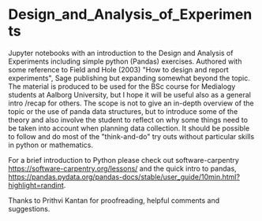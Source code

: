 # Design_and_Analysis_of_Experiments
Jupyter notebooks with an introduction to the Design and Analysis of Experiments including simple python (Pandas) exercises. 
Authored with some reference to Field and Hole (2003)  "How to design and report experiments", Sage publishing but expanding somewhat beyond the topic.
The material is produced to be used for the BSc course for Medialogy students at Aalborg University, but I hope it will be useful
also as a general intro /recap for others. 
The scope is not to give an in-depth overview of the topic or the use of panda data structures, but to introduce some of the theory and also involve the
student to reflect on why some things need to be taken into account when planning data collection. It should be possible to follow and do most of the
"think-and-do" try outs without particular skills in python or mathematics.

For a brief introduction to Python please check out software-carpentry https://software-carpentry.org/lessons/ and the quick intro to pandas, https://pandas.pydata.org/pandas-docs/stable/user_guide/10min.html?highlight=randint.

Thanks to Prithvi Kantan for proofreading, helpful comments and suggestions. 
